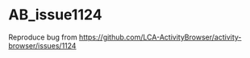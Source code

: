 # AB_issue1124

Reproduce bug from https://github.com/LCA-ActivityBrowser/activity-browser/issues/1124
